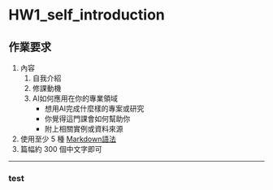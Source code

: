 # HW1_self_introduction

## 作業要求
1. 內容
    1. 自我介紹
    2. 修課動機
    3. AI如何應用在你的專業領域
        - 想用AI完成什麼樣的專案或研究
        - 你覺得這門課會如何幫助你
        - 附上相關實例或資料來源
2. 使用至少 5 種 [Markdown語法](https://www.markdownguide.org/basic-syntax)
3. 篇幅約 300 個中文字即可

- - - 

### test